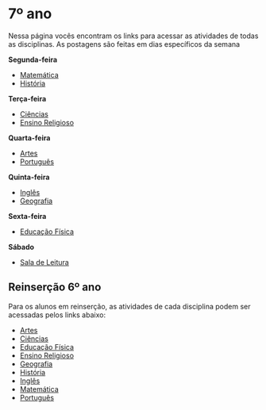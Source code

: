 # 7º ano
Nessa página vocês encontram os links para acessar as atividades de todas as disciplinas. As postagens são feitas em dias específicos da semana

**Segunda-feira**

- [Matemática](https://padlet.com/mkmdeoliveira/u235qg2c11gdqk66)
- [História]()

**Terça-feira**

- [Ciências](https://padlet.com/fredericohorie/bjwr00kzhcsew307)
- [Ensino Religioso]()

**Quarta-feira**

- [Artes]()
- [Português](https://padlet.com/fredericohorie/zopskyd1jgmi032v)

**Quinta-feira**

- [Inglês]()
- [Geografia]()

**Sexta-feira**

- [Educação Física]()

**Sábado**

- [Sala de Leitura]()

## Reinserção 6º ano

Para os alunos em reinserção, as atividades de cada disciplina podem ser acessadas pelos links abaixo:

- [Artes](https://padlet.com/fredericohorie/2gstwa1bv3jrmpxe)
- [Ciências](https://padlet.com/fredericohorie/z8nc4as0gkkkqgue)
- [Educação Física]()
- [Ensino Religioso]()
- [Geografia]()
- [História](https://padlet.com/fredericohorie/hfhk3jzsvy1tnlox)
- [Inglês]()
- [Matemática](https://padlet.com/fredericohorie/23hfazf6rte146cd)
- [Português](https://padlet.com/fredericohorie/ua1b8ht90z702i38)

